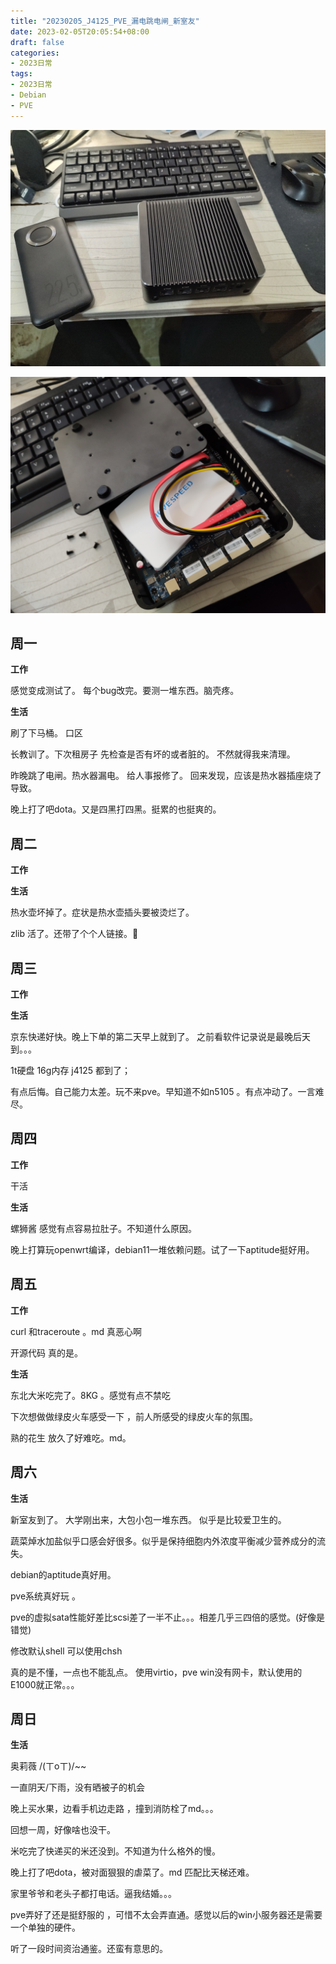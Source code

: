 ```yaml
---
title: "20230205_J4125_PVE_漏电跳电闸_新室友"
date: 2023-02-05T20:05:54+08:00
draft: false
categories:
- 2023日常
tags:
- 2023日常
- Debian
- PVE
---
```



![j4125](https://raw.githubusercontent.com/nianyisi/20220717/main/2023/2/IMG_20230212_202928976_HDR.jpg)

![j4125](https://raw.githubusercontent.com/nianyisi/20220717/main/2023/2/IMG_20230212_202749639.jpg)

## 周一

**工作**

感觉变成测试了。 每个bug改完。要测一堆东西。脑壳疼。

**生活**

刷了下马桶。 口区

长教训了。下次租房子 先检查是否有坏的或者脏的。 不然就得我来清理。

昨晚跳了电闸。热水器漏电。 给人事报修了。 回来发现，应该是热水器插座烧了导致。

晚上打了吧dota。又是四黑打四黑。挺累的也挺爽的。


## 周二

**工作**



**生活**

热水壶坏掉了。症状是热水壶插头要被烫烂了。

zlib 活了。还带了个个人链接。🐂



## 周三


**工作**



**生活**

京东快递好快。晚上下单的第二天早上就到了。 之前看软件记录说是最晚后天到。。。

1t硬盘 16g内存 j4125 都到了；

有点后悔。自己能力太差。玩不来pve。早知道不如n5105 。有点冲动了。一言难尽。



## 周四


**工作**

干活 

**生活**

螺狮酱 感觉有点容易拉肚子。不知道什么原因。

晚上打算玩openwrt编译，debian11一堆依赖问题。试了一下aptitude挺好用。



## 周五


**工作**


curl 和traceroute 。md 真恶心啊

开源代码 真的是。



**生活**

东北大米吃完了。8KG 。感觉有点不禁吃

下次想做做绿皮火车感受一下 ，前人所感受的绿皮火车的氛围。

熟的花生 放久了好难吃。md。

## 周六


**生活**


新室友到了。 大学刚出来，大包小包一堆东西。 似乎是比较爱卫生的。

蔬菜焯水加盐似乎口感会好很多。似乎是保持细胞内外浓度平衡减少营养成分的流失。

debian的aptitude真好用。

pve系统真好玩 。

pve的虚拟sata性能好差比scsi差了一半不止。。。相差几乎三四倍的感觉。(好像是错觉)

修改默认shell 可以使用chsh

真的是不懂，一点也不能乱点。 使用virtio，pve win没有网卡，默认使用的E1000就正常。。。

## 周日


**生活**

奥莉薇 /(ㄒoㄒ)/~~

一直阴天/下雨，没有晒被子的机会

晚上买水果，边看手机边走路 ，撞到消防栓了md。。。

回想一周，好像啥也没干。

米吃完了快递买的米还没到。不知道为什么格外的慢。

晚上打了吧dota，被对面狠狠的虐菜了。md 匹配比天梯还难。

家里爷爷和老头子都打电话。逼我结婚。。。

pve弄好了还是挺舒服的  ，可惜不太会弄直通。感觉以后的win小服务器还是需要一个单独的硬件。

听了一段时间资治通鉴。还蛮有意思的。


